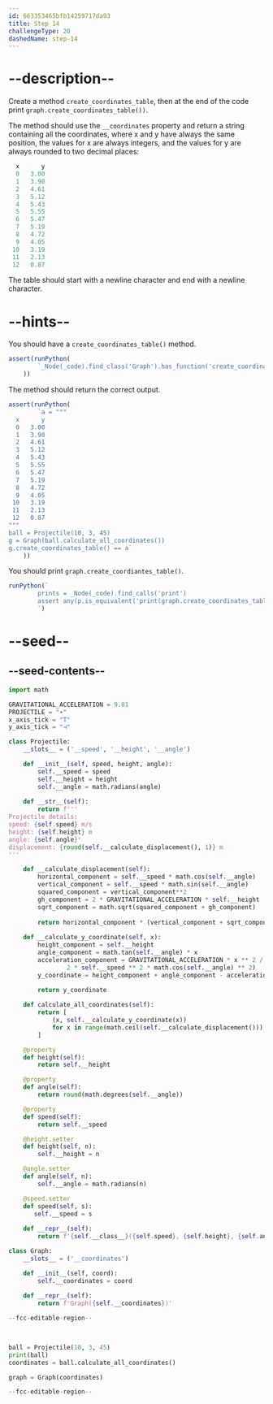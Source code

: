 ```yaml
---
id: 663353465bfb14259717da93
title: Step 14
challengeType: 20
dashedName: step-14
---
```


# --description--

Create a method `create_coordinates_table`, then at the end of the code print `graph.create_coordinates_table())`.

The method should use the `__coordinates` property and return a string containing all the coordinates, where x and y have always the same position, the values for x are always integers, and the values for y are always rounded to two decimal places:

```py
  x      y
  0   3.00
  1   3.90
  2   4.61
  3   5.12
  4   5.43
  5   5.55
  6   5.47
  7   5.19
  8   4.72
  9   4.05
 10   3.19
 11   2.13
 12   0.87  
```

The table should start with a newline character and end with a newline character.

# --hints--

You should have a `create_coordinates_table()` method.

```js
assert(runPython(
        `_Node(_code).find_class('Graph').has_function('create_coordinates_table')`
    ))
```

The method should return the correct output.

```js
assert(runPython(
        `a = """
  x      y
  0   3.00
  1   3.90
  2   4.61
  3   5.12
  4   5.43
  5   5.55
  6   5.47
  7   5.19
  8   4.72
  9   4.05
 10   3.19
 11   2.13
 12   0.87
"""
ball = Projectile(10, 3, 45)
g = Graph(ball.calculate_all_coordinates())
g.create_coordinates_table() == a`
    ))
```

You should print `graph.create_coordiantes_table()`.

```js
runPython(`
        prints = _Node(_code).find_calls('print')
        assert any(p.is_equivalent('print(graph.create_coordinates_table())') for p in prints), "print(graph.create_coordiantes_table()) is missing"
        `)
```

# --seed--

## --seed-contents--

```py
import math

GRAVITATIONAL_ACCELERATION = 9.81
PROJECTILE = "∙"
x_axis_tick = "T"
y_axis_tick = "⊣"

class Projectile:
    __slots__ = ('__speed', '__height', '__angle')

    def __init__(self, speed, height, angle):
        self.__speed = speed
        self.__height = height
        self.__angle = math.radians(angle)
        
    def __str__(self):
        return f'''
Projectile details:
speed: {self.speed} m/s
height: {self.height} m
angle: {self.angle}°
displacement: {round(self.__calculate_displacement(), 1)} m
'''

    def __calculate_displacement(self):
        horizontal_component = self.__speed * math.cos(self.__angle)
        vertical_component = self.__speed * math.sin(self.__angle)
        squared_component = vertical_component**2
        gh_component = 2 * GRAVITATIONAL_ACCELERATION * self.__height
        sqrt_component = math.sqrt(squared_component + gh_component)
        
        return horizontal_component * (vertical_component + sqrt_component) / GRAVITATIONAL_ACCELERATION
        
    def __calculate_y_coordinate(self, x):
        height_component = self.__height
        angle_component = math.tan(self.__angle) * x
        acceleration_component = GRAVITATIONAL_ACCELERATION * x ** 2 / (
                2 * self.__speed ** 2 * math.cos(self.__angle) ** 2)
        y_coordinate = height_component + angle_component - acceleration_component

        return y_coordinate
    
    def calculate_all_coordinates(self):
        return [
            (x, self.__calculate_y_coordinate(x))
            for x in range(math.ceil(self.__calculate_displacement()))
        ]

    @property
    def height(self):
        return self.__height

    @property
    def angle(self):
        return round(math.degrees(self.__angle))

    @property
    def speed(self):
        return self.__speed

    @height.setter
    def height(self, n):
        self.__height = n

    @angle.setter
    def angle(self, n):
        self.__angle = math.radians(n)

    @speed.setter
    def speed(self, s):
       self.__speed = s
    
    def __repr__(self):
        return f'{self.__class__}({self.speed}, {self.height}, {self.angle})'

class Graph:
    __slots__ = ('__coordinates')

    def __init__(self, coord):
        self.__coordinates = coord
    
    def __repr__(self):
        return f'Graph({self.__coordinates})'

--fcc-editable-region--
    


ball = Projectile(10, 3, 45)
print(ball)
coordinates = ball.calculate_all_coordinates()

graph = Graph(coordinates)

--fcc-editable-region--
```
